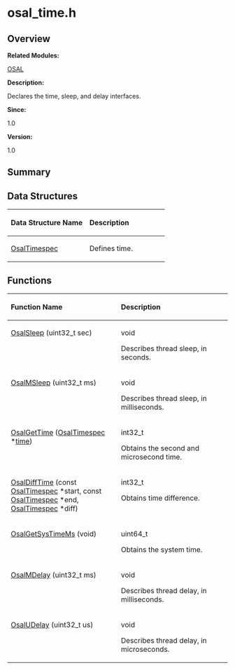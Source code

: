 # osal\_time.h<a name="EN-US_TOPIC_0000001055358084"></a>

## **Overview**<a name="section1414599671093526"></a>

**Related Modules:**

[OSAL](osal.md)

**Description:**

Declares the time, sleep, and delay interfaces. 

**Since:**

1.0

**Version:**

1.0

## **Summary**<a name="section900019222093526"></a>

## Data Structures<a name="nested-classes"></a>

<a name="table1325204773093526"></a>
<table><thead align="left"><tr id="row1889305855093526"><th class="cellrowborder" valign="top" width="50%" id="mcps1.1.3.1.1"><p id="p1012210875093526"><a name="p1012210875093526"></a><a name="p1012210875093526"></a>Data Structure Name</p>
</th>
<th class="cellrowborder" valign="top" width="50%" id="mcps1.1.3.1.2"><p id="p1851182630093526"><a name="p1851182630093526"></a><a name="p1851182630093526"></a>Description</p>
</th>
</tr>
</thead>
<tbody><tr id="row282091822093526"><td class="cellrowborder" valign="top" width="50%" headers="mcps1.1.3.1.1 "><p id="p663667285093526"><a name="p663667285093526"></a><a name="p663667285093526"></a><a href="osaltimespec.md">OsalTimespec</a></p>
</td>
<td class="cellrowborder" valign="top" width="50%" headers="mcps1.1.3.1.2 "><p id="p1356358089093526"><a name="p1356358089093526"></a><a name="p1356358089093526"></a>Defines time. </p>
</td>
</tr>
</tbody>
</table>

## Functions<a name="func-members"></a>

<a name="table1822396517093526"></a>
<table><thead align="left"><tr id="row1244645178093526"><th class="cellrowborder" valign="top" width="50%" id="mcps1.1.3.1.1"><p id="p1785668891093526"><a name="p1785668891093526"></a><a name="p1785668891093526"></a>Function Name</p>
</th>
<th class="cellrowborder" valign="top" width="50%" id="mcps1.1.3.1.2"><p id="p1050083787093526"><a name="p1050083787093526"></a><a name="p1050083787093526"></a>Description</p>
</th>
</tr>
</thead>
<tbody><tr id="row155921378093526"><td class="cellrowborder" valign="top" width="50%" headers="mcps1.1.3.1.1 "><p id="p1069554440093526"><a name="p1069554440093526"></a><a name="p1069554440093526"></a><a href="osal.md#ga8b9ca3498c54b11dcbe88a2a456f23ab">OsalSleep</a> (uint32_t sec)</p>
</td>
<td class="cellrowborder" valign="top" width="50%" headers="mcps1.1.3.1.2 "><p id="p964260803093526"><a name="p964260803093526"></a><a name="p964260803093526"></a>void </p>
<p id="p1611070177093526"><a name="p1611070177093526"></a><a name="p1611070177093526"></a>Describes thread sleep, in seconds. </p>
</td>
</tr>
<tr id="row978104402093526"><td class="cellrowborder" valign="top" width="50%" headers="mcps1.1.3.1.1 "><p id="p903527797093526"><a name="p903527797093526"></a><a name="p903527797093526"></a><a href="osal.md#ga2361dc099952df28aaef8968f9f4b9a7">OsalMSleep</a> (uint32_t ms)</p>
</td>
<td class="cellrowborder" valign="top" width="50%" headers="mcps1.1.3.1.2 "><p id="p1448395725093526"><a name="p1448395725093526"></a><a name="p1448395725093526"></a>void </p>
<p id="p227632697093526"><a name="p227632697093526"></a><a name="p227632697093526"></a>Describes thread sleep, in milliseconds. </p>
</td>
</tr>
<tr id="row1156365743093526"><td class="cellrowborder" valign="top" width="50%" headers="mcps1.1.3.1.1 "><p id="p520432837093526"><a name="p520432837093526"></a><a name="p520432837093526"></a><a href="osal.md#ga649d3090dcf9ba0e22649e11ac40831f">OsalGetTime</a> (<a href="osaltimespec.md">OsalTimespec</a> *<a href="en-us_topic_0000001054879478.md#gae7841e681c8c9d59818568d39553642c">time</a>)</p>
</td>
<td class="cellrowborder" valign="top" width="50%" headers="mcps1.1.3.1.2 "><p id="p880090624093526"><a name="p880090624093526"></a><a name="p880090624093526"></a>int32_t </p>
<p id="p1609451701093526"><a name="p1609451701093526"></a><a name="p1609451701093526"></a>Obtains the second and microsecond time. </p>
</td>
</tr>
<tr id="row498418299093526"><td class="cellrowborder" valign="top" width="50%" headers="mcps1.1.3.1.1 "><p id="p1883649064093526"><a name="p1883649064093526"></a><a name="p1883649064093526"></a><a href="osal.md#ga36b0af6646f887175993e78391a5cabc">OsalDiffTime</a> (const <a href="osaltimespec.md">OsalTimespec</a> *start, const <a href="osaltimespec.md">OsalTimespec</a> *end, <a href="osaltimespec.md">OsalTimespec</a> *diff)</p>
</td>
<td class="cellrowborder" valign="top" width="50%" headers="mcps1.1.3.1.2 "><p id="p499209031093526"><a name="p499209031093526"></a><a name="p499209031093526"></a>int32_t </p>
<p id="p1700687746093526"><a name="p1700687746093526"></a><a name="p1700687746093526"></a>Obtains time difference. </p>
</td>
</tr>
<tr id="row483219257093526"><td class="cellrowborder" valign="top" width="50%" headers="mcps1.1.3.1.1 "><p id="p1700476304093526"><a name="p1700476304093526"></a><a name="p1700476304093526"></a><a href="osal.md#gaf91cb1945b66e324fbb0761aa2f98ea3">OsalGetSysTimeMs</a> (void)</p>
</td>
<td class="cellrowborder" valign="top" width="50%" headers="mcps1.1.3.1.2 "><p id="p135911673093526"><a name="p135911673093526"></a><a name="p135911673093526"></a>uint64_t </p>
<p id="p1034104151093526"><a name="p1034104151093526"></a><a name="p1034104151093526"></a>Obtains the system time. </p>
</td>
</tr>
<tr id="row1712557313093526"><td class="cellrowborder" valign="top" width="50%" headers="mcps1.1.3.1.1 "><p id="p1647750465093526"><a name="p1647750465093526"></a><a name="p1647750465093526"></a><a href="osal.md#ga82ddd682a2441a22dd6148f634a6cea4">OsalMDelay</a> (uint32_t ms)</p>
</td>
<td class="cellrowborder" valign="top" width="50%" headers="mcps1.1.3.1.2 "><p id="p1947045170093526"><a name="p1947045170093526"></a><a name="p1947045170093526"></a>void </p>
<p id="p687404405093526"><a name="p687404405093526"></a><a name="p687404405093526"></a>Describes thread delay, in milliseconds. </p>
</td>
</tr>
<tr id="row1235845876093526"><td class="cellrowborder" valign="top" width="50%" headers="mcps1.1.3.1.1 "><p id="p1812616935093526"><a name="p1812616935093526"></a><a name="p1812616935093526"></a><a href="osal.md#ga7ae78fa3318a82dbd769827d4f373958">OsalUDelay</a> (uint32_t us)</p>
</td>
<td class="cellrowborder" valign="top" width="50%" headers="mcps1.1.3.1.2 "><p id="p2103223833093526"><a name="p2103223833093526"></a><a name="p2103223833093526"></a>void </p>
<p id="p1530316008093526"><a name="p1530316008093526"></a><a name="p1530316008093526"></a>Describes thread delay, in microseconds. </p>
</td>
</tr>
</tbody>
</table>

